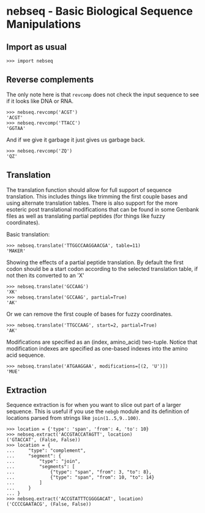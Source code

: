 
nebseq - Basic Biological Sequence Manipulations
================================================

Import as usual
---------------

    >>> import nebseq

Reverse complements
-------------------

The only note here is that `revcomp` does not check the input
sequence to see if it looks like DNA or RNA. 

    >>> nebseq.revcomp('ACGT')
    'ACGT'
    >>> nebseq.revcomp('TTACC')
    'GGTAA'

And if we give it garbage it just gives us garbage back.
    
    >>> nebseq.revcomp('ZQ')
    'QZ'

Translation
-----------

The translation function should allow for full support of sequence
translation. This includes things like trimming the first couple
bases and using alternate translation tables. There is also
support for the more esoteric post translational modifications
that can be found in some Genbank files as well as translating
partial peptides (for things like fuzzy coordinates).

Basic translation:

    >>> nebseq.translate('TTGGCCAAGGAACGA', table=11)
    'MAKER'

Showing the effects of a partial peptide translation. By default
the first codon should be a start codon according to the selected
translation table, if not then its converted to an 'X'

    >>> nebseq.translate('GCCAAG')
    'XK'
    >>> nebseq.translate('GCCAAG', partial=True)
    'AK'

Or we can remove the first couple of bases for fuzzy coordinates.

    >>> nebseq.translate('TTGCCAAG', start=2, partial=True)
    'AK'

Modifications are specified as an (index, amino_acid) two-tuple. Notice
that modification indexes are specified as one-based indexes into the
amino acid sequence.

    >>> nebseq.translate('ATGAAGGAA', modifications=[(2, 'U')])
    'MUE'

Extraction
----------

Sequence extraction is for when you want to slice out part of a larger
sequence. This is useful if you use the `nebgb` module and its
definition of locations parsed from strings like `join(1..5,9..100)`.

    >>> location = {'type': 'span', 'from': 4, 'to': 10}
    >>> nebseq.extract('ACCGTACCATAGTT', location)
    ('GTACCAT', (False, False))
    >>> location = {
    ...     "type": "complement",
    ...     "segment": {
    ...         "type": "join",
    ...         "segments": [
    ...             {"type": "span", "from": 3, "to": 8},
    ...             {"type": "span", "from": 10, "to": 14}
    ...         ]
    ...     }
    ... }
    >>> nebseq.extract('ACCGTATTTCGGGGACAT', location)
    ('CCCCGAATACG', (False, False))

